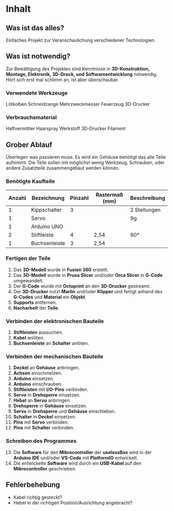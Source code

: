 # Inhalt

## Was ist das alles?
Einfaches Projekt zur Veranschaulichung verschiedener Technologien.

## Was ist notwendig?
Zur Bewältigung des Projektes sind Kenntnisse in **3D-Konstruktion, Montage, Elektronik, 3D-Druck, und Softwareentwicklung** notwendig. Hört sich erst mal schlimm an, ist aber überschaubar.
### Verwendete Werkzeuge
Lötkolben
Schneidzange
Mehrzweckmesser
Feuerzeug
3D-Drucker
### Verbrauchsmaterial
Haftvermittler Haarspray
Werkstoff 3D-Drucker Filament
## Grober Ablauf
Überlegen was passieren muss.
Es wird ein Gehäuse benötigt das alle Teile aufnimmt.
Die Teile sollen mit möglichst wenig Werkzeug, Schrauben, oder andere Zusatzteile zusammengebaut werden können.
### Benötigte Kaufteile

| Anzahl | Bezeichnung   | Pinzahl | Rastermaß (mm) | Beschreibung |
| ------ | ------------- | ------- | -------------- | ------------ |
| 1      | Kippschalter  | 3       |                | 2 Stellungen |
| 1      | Servo         |         |                | 9g           |
| 1      | Arduino UNO   |         |                |              |
| 2      | Stiftleiste   | 4       | 2,54           | 90°          |
| 1      | Buchsenleiste | 3       | 2,54           |              |
### Fertigen der Teile
1. Das **3D-Modell** wurde in **Fusion 360** erstellt.
2. Das **3D-Modell** wurde in **Prusa Slicer** und/oder **Orca Slicer** in **G-Code** umgewandelt.
3. Der **G-Code** wurde mit **Octoprint** an den **3D-Drucker** gestreamt.
4. Der **3D-Drucker** nutzt **Marlin** und/oder **Klipper** und fertigt anhand des **G-Codes** und **Material** ein **Objekt**.
5. **Supports** entfernen.
6. **Nacharbeit** der **Teile**.
### Verbinden der elektronischen Bauteile
1. **Stiftleisten** aussuchen.
2. **Kabel** anlöten.
3. **Buchsenleiste** an **Schalter** anlöten.
### Verbinden der mechanischen Bauteile
1. **Deckel** an **Gehäuse** anbringen.
2. **Achsen** einschmelzen.
3. **Arduino** einsetzen.
4. **Arduino** einschrauben.
5. **Stiftleisten** mit **I/O-Pins** verbinden.
6. **Servo** in **Drehsperre** einsetzen.
7. **Hebel** an **Servo** anbringen.
8. **Drehsperre** in **Gehäuse** einsetzen.
9. **Servo** in **Drehsperre** und **Gehäuse** einschieben.
10. **Schalter** in **Deckel** einsetzen.
11. **Pins** mit **Servo** verbinden.
12. **Pins** mit **Schalter** verbinden.
### Schreiben des Programmes
13. Die **Software** für den **Mikrocontroller** der **uselessBox** wird in der **Arduino IDE** und/oder **VS-Code** mit **PlatformIO** entwickelt.
14. Die entwickelte **Software** wird durch ein **USB-Kabel** auf den **Mikrocontroller** geschrieben.
## Fehlerbehebung
- Kabel richtig gesteckt?
- Hebel in der richtigen Position/Ausrichtung angebracht?

